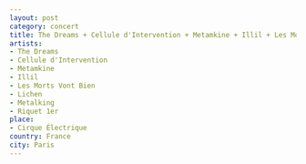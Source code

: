 ```yaml
---
layout: post
category: concert
title: The Dreams + Cellule d'Intervention + Metamkine + Illil + Les Morts Vont Bien + Lichen + Metalking + Riquet 1er
artists: 
- The Dreams
- Cellule d'Intervention
- Metamkine
- Illil
- Les Morts Vont Bien
- Lichen 
- Metalking
- Riquet 1er
place: 
- Cirque Électrique
country: France
city: Paris
---
```



